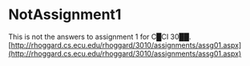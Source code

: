 # NotAssignment1
This is not the answers to assignment 1 for C█CI 30██.
[http://rhoggard.cs.ecu.edu/rhoggard/3010/assignments/assg01.aspx](http://rhoggard.cs.ecu.edu/rhoggard/3010/assignments/assg01.aspx)
